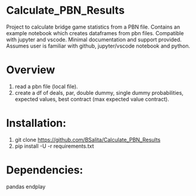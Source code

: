 # Calculate_PBN_Results
Project to calculate bridge game statistics from a PBN file. Contains an example notebook which creates dataframes from pbn files. Compatible with jupyter and vscode. Minimal documentation and support provided. Assumes user is familiar with github, jupyter/vscode notebook and python.

# Overview
1. read a pbn file (local file).
2. create a df of deals, par, double dummy, single dummy probabilities, expected values, best contract (max expected value contract).

# Installation:
1. git clone https://github.com/BSalita/Calculate_PBN_Results
2. pip install -U -r requirements.txt

# Dependencies:
pandas
endplay